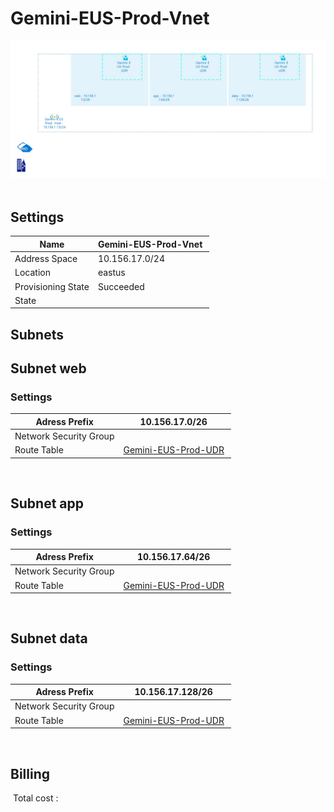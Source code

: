 # Gemini-EUS-Prod-Vnet
![Cloudockit](../assets/60184ef1491a408da545e95c3375a0f3.jpg) 
## Settings


| Name | Gemini-EUS-Prod-Vnet  |
| --- | --- |
| Address Space | 10.156.17.0/24  |
| Location | eastus  |
| Provisioning State | Succeeded  |
| State |   |



## Subnets

## Subnet web

### Settings


| Adress Prefix | 10.156.17.0/26  |
| --- | --- |
| Network Security Group |   |
| Route Table | [Gemini-EUS-Prod-UDR](Gemini-EUS-Prod-UDR-1755423077.md)  |

 
## Subnet app

### Settings


| Adress Prefix | 10.156.17.64/26  |
| --- | --- |
| Network Security Group |   |
| Route Table | [Gemini-EUS-Prod-UDR](Gemini-EUS-Prod-UDR-1755423077.md)  |

 
## Subnet data

### Settings


| Adress Prefix | 10.156.17.128/26  |
| --- | --- |
| Network Security Group |   |
| Route Table | [Gemini-EUS-Prod-UDR](Gemini-EUS-Prod-UDR-1755423077.md)  |

 








## Billing
 Total cost : 
